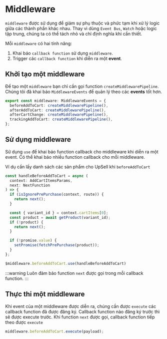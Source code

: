 # Middleware

`middleware` được sử dụng để giảm sự phụ thuộc và phức tạm khi xử lý logic giữa các thành
phần khác nhau. Thay vì dùng `Event Bus`, `Watch` hoặc logic tập trung, chúng ta
có thể tách nhỏ và chỉ định nghĩa khi cần thiết.

Mỗi `middleware` có hai tính năng:

1. Khai báo `callback function` sử dụng `middleware`.
1. Trigger các `callback function` khi diễn ra một **event**.

## Khởi tạo một middleware

Để tạo một `middleware` bạn chỉ cần gọi function `createMiddlewarePipeline`. Chúng tôi
đã khai báo `MiddlewareEvents` để quản lý theo các **events** tốt hơn.

```typescript
export const middleware: MiddlewareEvents = {
  beforeAddToCart: createMiddlewarePipeline(),
  afterAddToCart: createMiddlewarePipeline(),
  afterCartChange: createMiddlewarePipeline(),
  trackingAddToCart: createMiddlewarePipeline(),
};
```

## Sử dụng middleware
Sử dụng `use` để khai báo function callback cho middleware khi diễn ra một event. Có
thể khai báo nhiều function callback cho mỗi middleware.

Ví dụ cần lấy danh sách các sản phẩm cho UpSell khi `beforeAddToCart`

```typescript
const handleBeforeAddToCart = async (
  context: AddCartItemsParams,
  next: NextFunction
) => {
  if (isIgnorePrePurchase(context, route)) {
    return next();
  }

  const { variant_id } = context.cartItems[0];
  const product = await getProduct(variant_id);
  if (!product) {
    return next();
  }

  if (!promise.value) {
    setPromise(fetchPrePurchase(product));
  }
};

$middleware.beforeAddToCart.use(handleBeforeAddToCart)
```
:::warning
Luôn đảm bảo function `next` được gọi trong mỗi callback function.
:::

## Thực thi một middleware
Khi event của một middleware được diễn ra, chúng cần được `execute` các
callback function đã được đăng ký. Callback function nào đăng ký trước thì sẽ được execute trước.
Khi function `next` được gọi, callback function tiếp theo được `execute`

```typescript
middleware.beforeAddToCart.execute(payload);
```
